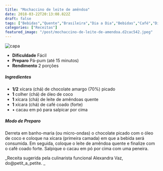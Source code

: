 ```yaml
---
title: "Mochaccino de leite de amêndoa"
date: 2018-03-22T20:13:08.822Z
draft: false
tags: ["Bebidas","Quente","Brasileira","Dia a Dia","Bebidas","Café","Dieta vegana","Receitas","Receitas rápidas","Receitas simples e fáceis"]
categories: ["Receitas"]
featured_image: "/post/mochaccino-de-leite-de-amendoa.d2cac542.jpeg"
---
```


![capa](/post/mochaccino-de-leite-de-amendoa.d2cac542.jpeg)

*   **Dificuldade** Fácil
*   **Preparo** Pá-pum (até 15 minutos)
*   **Rendimento** 2 porções

##### Ingredientes

*   **1/2** xícara (chá) de chocolate amargo (70%) picado
*   **1** colher (chá) de óleo de coco
*   **1** xícara (chá) de leite de amêndoas quente
*   **1** xícara (chá) de café coado (forte)
*   • cacau em pó para salpicar por cima

##### Modo de Preparo

Derreta em banho-maria (ou micro-ondas) o chocolate picado com o óleo de coco e coloque na xícara (primeira camada) em que a bebida será consumida. Em seguida, coloque o leite de amêndoa quente e finalize com o café coado forte. Salpique o cacau em pó por cima com uma peneira.

_Receita sugerida pela culinarista funcional Alexandra Vaz, do@petit\_a\_petite. _
